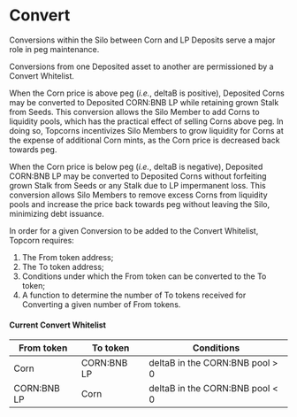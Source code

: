 # Convert

Conversions within the Silo between Corn and LP Deposits serve a major role in peg maintenance.

Conversions from one Deposited asset to another are permissioned by a Convert Whitelist.&#x20;

When the Corn price is above peg (_i.e._, deltaB is positive), Deposited Corns may be converted to Deposited CORN:BNB LP while retaining grown Stalk from Seeds. This conversion allows the Silo Member to add Corns to liquidity pools, which has the practical effect of selling Corns above peg. In doing so, Topcorns incentivizes Silo Members to grow liquidity for Corns at the expense of additional Corn mints, as the Corn price is decreased back towards peg.

When the Corn price is below peg (_i.e._, deltaB is negative), Deposited CORN:BNB LP may be converted to Deposited Corns without forfeiting grown Stalk from Seeds or any Stalk due to LP impermanent loss. This conversion allows Silo Members to remove excess Corns from liquidity pools and increase the price back towards peg without leaving the Silo, minimizing debt issuance.

In order for a given Conversion to be added to the Convert Whitelist, Topcorn requires:

1. The From token address;
2. The To token address;
3. Conditions under which the From token can be converted to the To token;
4. A function to determine the number of To tokens received for Converting a given number of From tokens.

#### Current Convert Whitelist <a href="#convert-whitelist" id="convert-whitelist"></a>

| From token  | To token    | Conditions                      |
| ----------- | ----------- | ------------------------------- |
| Corn        | CORN:BNB LP | deltaB in the CORN:BNB pool > 0 |
| CORN:BNB LP | Corn        | deltaB in the CORN:BNB pool < 0 |
